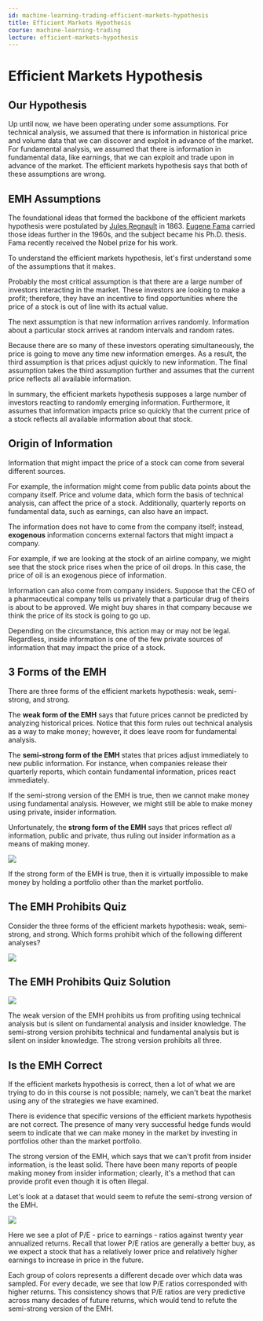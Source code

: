 ```yaml
---
id: machine-learning-trading-efficient-markets-hypothesis
title: Efficient Markets Hypothesis
course: machine-learning-trading
lecture: efficient-markets-hypothesis
---
```


# Efficient Markets Hypothesis

## Our Hypothesis

Up until now, we have been operating under some assumptions. For technical analysis, we assumed that there is information in historical price and volume data that we can discover and exploit in advance of the market. For fundamental analysis, we assumed that there is information in fundamental data, like earnings, that we can exploit and trade upon in advance of the market. The efficient markets hypothesis says that both of these assumptions are wrong.

## EMH Assumptions

The foundational ideas that formed the backbone of the efficient markets hypothesis were postulated by [Jules Regnault](https://en.wikipedia.org/wiki/Jules_Regnault) in 1863. [Eugene Fama](https://en.wikipedia.org/wiki/Eugene_Fama) carried those ideas further in the 1960s, and the subject became his Ph.D. thesis. Fama recently received the Nobel prize for his work.

To understand the efficient markets hypothesis, let's first understand some of the assumptions that it makes.

Probably the most critical assumption is that there are a large number of investors interacting in the market. These investors are looking to make a profit; therefore, they have an incentive to find opportunities where the price of a stock is out of line with its actual value. 

The next assumption is that new information arrives randomly. Information about a particular stock arrives at random intervals and random rates.

Because there are so many of these investors operating simultaneously, the price is going to move any time new information emerges. As a result, the third assumption is that prices adjust quickly to new information. The final assumption takes the third assumption further and assumes that the current price reflects all available information.

In summary, the efficient markets hypothesis supposes a large number of investors reacting to randomly emerging information. Furthermore, it assumes that information impacts price so quickly that the current price of a stock reflects all available information about that stock.

## Origin of Information

Information that might impact the price of a stock can come from several different sources.

For example, the information might come from public data points about the company itself. Price and volume data, which form the basis of technical analysis, can affect the price of a stock. Additionally, quarterly reports on fundamental data, such as earnings, can also have an impact.

The information does not have to come from the company itself; instead, **exogenous** information concerns external factors that might impact a company. 

For example, if we are looking at the stock of an airline company, we might see that the stock price rises when the price of oil drops. In this case, the price of oil is an exogenous piece of information.

Information can also come from company insiders. Suppose that the CEO of a pharmaceutical company tells us privately that a particular drug of theirs is about to be approved. We might buy shares in that company because we think the price of its stock is going to go up.

Depending on the circumstance, this action may or may not be legal. Regardless, inside information is one of the few private sources of information that may impact the price of a stock.

## 3 Forms of the EMH

There are three forms of the efficient markets hypothesis: weak, semi-strong, and strong.

The **weak form of the EMH** says that future prices cannot be predicted by analyzing historical prices. Notice that this form rules out technical analysis as a way to make money; however, it does leave room for fundamental analysis.

The **semi-strong form of the EMH** states that prices adjust immediately to new public information. For instance, when companies release their quarterly reports, which contain fundamental information, prices react immediately.

If the semi-strong version of the EMH is true, then we cannot make money using fundamental analysis. However, we might still be able to make money using private, insider information.

Unfortunately, the **strong form of the EMH** says that prices reflect *all* information, public and private, thus ruling out insider information as a means of making money.

![](https://assets.omscs.io/2020-03-08-21-48-24.png)

If the strong form of the EMH is true, then it is virtually impossible to make money by holding a portfolio other than the market portfolio. 

## The EMH Prohibits Quiz

Consider the three forms of the efficient markets hypothesis: weak, semi-strong, and strong. Which forms prohibit which of the following different analyses?

![](https://assets.omscs.io/2020-03-08-22-25-06.png)

## The EMH Prohibits Quiz Solution

![](https://assets.omscs.io/2020-03-08-22-31-43.png)

The weak version of the EMH prohibits us from profiting using technical analysis but is silent on fundamental analysis and insider knowledge. The semi-strong version prohibits technical and fundamental analysis but is silent on insider knowledge. The strong version prohibits all three.

## Is the EMH Correct

If the efficient markets hypothesis is correct, then a lot of what we are trying to do in this course is not possible; namely, we can't beat the market using any of the strategies we have examined.

There is evidence that specific versions of the efficient markets hypothesis are not correct. The presence of many very successful hedge funds would seem to indicate that we can make money in the market by investing in portfolios other than the market portfolio.

The strong version of the EMH, which says that we can't profit from insider information, is the least solid. There have been many reports of people making money from insider information; clearly, it's a method that can provide profit even though it is often illegal.

Let's look at a dataset that would seem to refute the semi-strong version of the EMH.

![](https://assets.omscs.io/2020-03-09-09-13-16.png)

Here we see a plot of P/E - price to earnings - ratios against twenty year annualized returns. Recall that lower P/E ratios are generally a better buy, as we expect a stock that has a relatively lower price and relatively higher earnings to increase in price in the future.

Each group of colors represents a different decade over which data was sampled. For every decade, we see that low P/E ratios corresponded with higher returns. This consistency shows that P/E ratios are very predictive across many decades of future returns, which would tend to refute the semi-strong version of the EMH.
